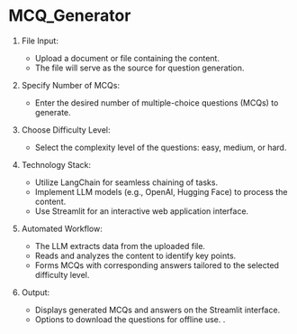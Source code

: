 # MCQ_Generator
1. File Input:  
   - Upload a document or file containing the content.  
   - The file will serve as the source for question generation.  

2. Specify Number of MCQs:  
   - Enter the desired number of multiple-choice questions (MCQs) to generate.  

3. Choose Difficulty Level:  
   - Select the complexity level of the questions: easy, medium, or hard.  

4. Technology Stack:  
   - Utilize LangChain for seamless chaining of tasks.  
   - Implement LLM models (e.g., OpenAI, Hugging Face) to process the content.  
   - Use Streamlit for an interactive web application interface.  

5. Automated Workflow:  
   - The LLM extracts data from the uploaded file.  
   - Reads and analyzes the content to identify key points.  
   - Forms MCQs with corresponding answers tailored to the selected difficulty level.  

6. Output:  
   - Displays generated MCQs and answers on the Streamlit interface.  
   - Options to download the questions for offline use.  .
